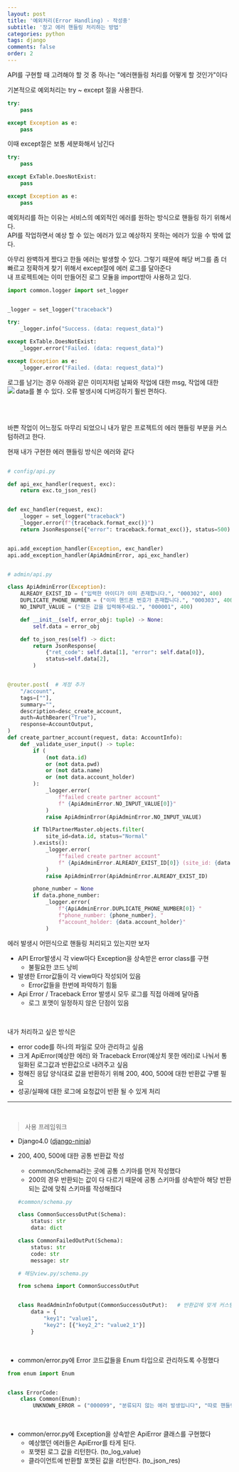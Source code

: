 ```yaml
---
layout: post
title: '예외처리(Error Handling) - 작성중'
subtitle: '장고 에러 핸들링 처리하는 방법'
categories: python
tags: django
comments: false
order: 2
---
```


API를 구현할 때 고려해야 할 것 중 하나는 "에러핸들링 처리를 어떻게 할 것인가"이다  

기본적으로 예외처리는 try ~ except 절을 사용한다.
```python
try:
    pass

except Exception as e:
    pass
```
이때 except절은 보통 세분화해서 남긴다
```python
try:
    pass

except ExTable.DoesNotExist:
    pass

except Exception as e:
    pass
```
예외처리를 하는 이유는 서비스의 예외적인 에러를 원하는 방식으로 핸들링 하기 위해서다.   
API를 작업하면서 예상 할 수 있는 에러가 있고 예상하지 못하는 에러가 있을 수 밖에 없다.   

아무리 완벽하게 짰다고 한들 에러는 발생할 수 있다. 그렇기 때문에 해당 버그를 좀 더 빠르고 정확하게 찾기 위해서 except절에 에러 로그를 달아준다  
내 프로젝트에는 이미 만들어진 로그 모듈을 import받아 사용하고 있다.
```python
import common.logger import set_logger


_logger = set_logger("traceback")

try:
    _logger.info("Success. (data: request_data)")

except ExTable.DoesNotExist:
    _logger.error("Failed. (data: request_data)")

except Exception as e:
    _logger.error("Failed. (data: request_data)")

```
로그를 남기는 경우 아래와 같은 이미지처럼 날짜와 작업에 대한 msg, 작업에 대한 data를 볼 수 있다. 오류 발생시에 디버깅하기 훨씬 편하다.
<img src="https://heejung-gjt.github.io/assets/img/python/log.png" align="left">
     

<br>
<br>

바쁜 작업이 어느정도 마무리 되었으니 내가 맡은 프로젝트의 에러 핸들링 부분을 커스텀하려고 한다.  

현재 내가 구현한 에러 핸들링 방식은 에러와 같다

```python

# config/api.py

def api_exc_handler(request, exc):
    return exc.to_json_res()


def exc_handler(request, exc):
    _logger = set_logger("traceback")
    _logger.error(f"{traceback.format_exc()}")
    return JsonResponse({"error": traceback.format_exc()}, status=500)


api.add_exception_handler(Exception, exc_handler)
api.add_exception_handler(ApiAdminError, api_exc_handler)
```

```python

# admin/api.py

class ApiAdminError(Exception):
    ALREADY_EXIST_ID = ("입력한 아이디가 이미 존재합니다.", "000302", 400)
    DUPLICATE_PHONE_NUMBER = ("이미 핸드폰 번호가 존재합니다.", "000303", 400)
    NO_INPUT_VALUE = ("모든 값을 입력해주세요.", "000001", 400)

    def __init__(self, error_obj: tuple) -> None:
        self.data = error_obj

    def to_json_res(self) -> dict:
        return JsonResponse(
            {"ret_code": self.data[1], "error": self.data[0]},
            status=self.data[2],
        )


@router.post(  # 계정 추가
    "/account",
    tags=[""],
    summary="",
    description=desc_create_account,
    auth=AuthBearer("True"),
    response=AccountOutput,
)
def create_partner_account(request, data: AccountInfo):
    def _validate_user_input() -> tuple:
        if (
            (not data.id)
            or (not data.pwd)
            or (not data.name)
            or (not data.account_holder)
        ):
            _logger.error(
                f"failed create partner account"
                f" {ApiAdminError.NO_INPUT_VALUE[0]}"
            )
            raise ApiAdminError(ApiAdminError.NO_INPUT_VALUE)

        if TblPartnerMaster.objects.filter(
            site_id=data.id, status="Normal"
        ).exists():
            _logger.error(
                f"failed create partner account"
                f" {ApiAdminError.ALREADY_EXIST_ID[0]} (site_id: {data.id})"
            )
            raise ApiAdminError(ApiAdminError.ALREADY_EXIST_ID)

        phone_number = None
        if data.phone_number:
            _logger.error(
                f"{ApiAdminError.DUPLICATE_PHONE_NUMBER[0]} "
                f"phone_number: {phone_number}, "
                f"account_holder: {data.account_holder}"
            )
```
에러 발생시 어떤식으로 핸들링 처리되고 있는지만 보자

- API Error발생시 각 view마다 Exception을 상속받은 error class를 구현
    - 불필요한 코드 낭비
- 발생한 Error값들이 각 view마다 작성되어 있음
    - Error값들을 한번에 파악하기 힘듦
- Api Error / Traceback Error 발생시 모두 로그를 직접 아래에 달아줌
    - 로그 포맷이 일정하지 않은 단점이 있음

<br>

내가 처리하고 싶은 방식은            
- error code를 하나의 파일로 모아 관리하고 싶음         
- 크게 ApiError(예상한 에러) 와 Traceback Error(예상치 못한 에러)로 나눠서 통일화된 로그값과 반환값으로 내려주고 싶음      
- 정해진 응답 양식대로 값을 반환하기 위해 200, 400, 500에 대한 반환값 구별 필요 
- 성공/실패에 대한 로그에 요청값이 반환 될 수 있게 처리   

----

<br>

> 사용 프레임워크        
- Django4.0 ([django-ninja](https://django-ninja.rest-framework.com/guides/response/))      


- 200, 400, 500에 대한 공통 반환값 작성     
    - common/Schema라는 곳에 공통 스키마를 먼저 작성했다    
    - 200의 경우 반환되는 값이 다 다르기 때문에 공통 스키마를 상속받아 해당 반환되는 값에 맞춰 스키마를 작성해줬다    

    ```python
    #common/schema.py
    
    class CommonSuccessOutPut(Schema):
        status: str
        data: dict

    class CommonFailedOutPut(Schema):
        status: str
        code: str
        message: str

    ```   

    ```python
    # 해당view.py/schema.py
    
    from schema import CommonSuccessOutPut


    class ReadAdminInfoOutput(CommonSuccessOutPut):   # 반환값에 맞게 커스텀
        data = {
            "key1": "value1",
            "key2": [{"key2_2": "value2_1"}]
        }
    ```
<br>

- common/error.py에 Error 코드값들을 Enum 타입으로 관리하도록 수정했다    

```python
from enum import Enum


class ErrorCode:
    class Common(Enum):
        UNKNOWN_ERROR = ("000099", "분류되지 않는 에러 발생입니다", "따로 핸들링 되지 못한 에러일때")
```

<br>

- common/error.py에 Exception을 상속받은 ApiError 클래스를 구현했다   
    - 예상했던 에러들은 ApiError를 타게 된다.   
    - 포맷된 로그 값을 리턴한다. (to_log_value)   
    - 클라이언트에 반환할 포맷된 값을 리턴한다. (to_json_res)